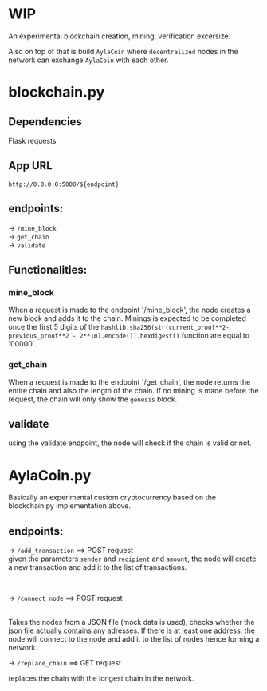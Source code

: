 # WIP


An experimental blockchain creation, mining, verification excersize.

Also on top of that is build `AylaCoin` where `decentralized` nodes in the network can exchange `AylaCoin` with each other.

# blockchain.py 

## Dependencies
Flask
requests

## App URL

`http://0.0.0.0:5000/${endpoint}`

## endpoints:
-> `/mine_block`
<br/>
-> `get_chain`
<br/>
-> `validate`


## Functionalities:

### mine_block

When a request is made to the endpoint '/mine_block', the node creates a new block and adds it to the chain. Minings is expected to be completed once the first 5 digits of the `hashlib.sha256(str(current_proof**2-previous_proof**2 - 2**10).encode()).hexdigest()` function are equal to '00000`.


### get_chain

When a request is made to the endpoint '/get_chain', the node returns the entire chain and also the length of the chain. If no mining is made before the request, the chain will only show the `genesis` block.


## validate

using the validate endpoint, the node will check if the chain is valid or not.






# AylaCoin.py 


<p> Basically an experimental custom cryptocurrency based on the blockchain.py implementation above. </p>



## endpoints:
-> `/add_transaction`  ==> POST request
</br>
given the parameters `sender` and `recipient` and `amount`, the node will create a new transaction and add it to the list of transactions.

</br>

-> `/connect_node`  ==> POST request

</br>
Takes the nodes from a JSON file (mock data is used), checks whether the json file actually contains any adresses. 
If there is at least one address, the node will connect to the node and add it to the list of nodes hence forming a network.

</br>

-> `/replace_chain`  ==> GET request

replaces the chain with the longest chain in the network.


